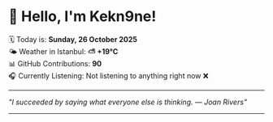 # 👋 Hello, I'm Kekn9ne!

🗓️ Today is: **Sunday, 26 October 2025**  
🌤️ Weather in Istanbul: **⛅️  +19°C**  
📊 GitHub Contributions: **90**  
🎧 Currently Listening: Not listening to anything right now ❌

---

_"I succeeded by saying what everyone else is thinking. — *Joan Rivers*"_

---

